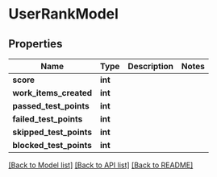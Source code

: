 # UserRankModel


## Properties
Name | Type | Description | Notes
------------ | ------------- | ------------- | -------------
**score** | **int** |  | 
**work_items_created** | **int** |  | 
**passed_test_points** | **int** |  | 
**failed_test_points** | **int** |  | 
**skipped_test_points** | **int** |  | 
**blocked_test_points** | **int** |  | 

[[Back to Model list]](../README.md#documentation-for-models) [[Back to API list]](../README.md#documentation-for-api-endpoints) [[Back to README]](../README.md)


